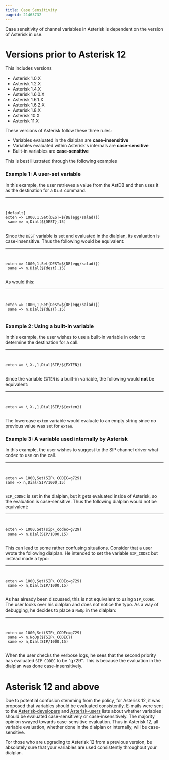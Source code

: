 ```yaml
---
title: Case Sensitivity
pageid: 21463732
---
```


Case sensitivity of channel variables in Asterisk is dependent on the version of Asterisk in use.


Versions prior to Asterisk 12
=============================


This includes versions


* Asterisk 1.0.X
* Asterisk 1.2.X
* Asterisk 1.4.X
* Asterisk 1.6.0.X
* Asterisk 1.6.1.X
* Asterisk 1.6.2.X
* Asterisk 1.8.X
* Asterisk 10.X
* Asterisk 11.X


These versions of Asterisk follow these three rules:


* Variables evaluated in the dialplan are **case-insensitive**
* Variables evaluated within Asterisk's internals are **case-sensitive**
* Built-in variables are **case-sensitive**


This is best illustrated through the following examples


### Example 1: A user-set variable


In this example, the user retrieves a value from the AstDB and then uses it as the destination for a `Dial` command.




---

  
  


```


[default]
exten => 1000,1,Set(DEST=${DB(egg/salad)})
 same => n,Dial(${DEST},15)


```


Since the `DEST` variable is set and evaluated in the dialplan, its evaluation is case-insensitive. Thus the following would be equivalent:




---

  
  


```


exten => 1000,1,Set(DEST=${DB(egg/salad)})
 same => n,Dial(${dest},15)


```


As would this:




---

  
  


```


exten => 1000,1,Set(DeSt=${DB(egg/salad)})
 same => n,Dial(${dEsT},15)


```


### Example 2: Using a built-in variable


In this example, the user wishes to use a built-in variable in order to determine the destination for a call.




---

  
  


```


exten => \_X.,1,Dial(SIP/${EXTEN})


```


Since the variable `EXTEN` is a built-in variable, the following would **not** be equivalent:




---

  
  


```


exten => \_X.,1,Dial(SIP/${exten})


```


The lowercase `exten` variable would evaluate to an empty string since no previous value was set for `exten`.


### Example 3: A variable used internally by Asterisk


In this example, the user wishes to suggest to the SIP channel driver what codec to use on the call.




---

  
  


```


exten => 1000,Set(SIP\_CODEC=g729)
same => n,Dial(SIP/1000,15)


```


`SIP_CODEC` is set in the dialplan, but it gets evaluated inside of Asterisk, so the evaluation is case-sensitive. Thus the following dialplan would not be equivalent:




---

  
  


```


exten => 1000,Set(sip\_codec=g729)
 same => n,Dial(SIP/1000,15)


```


This can lead to some rather confusing situations. Consider that a user wrote the following dialplan. He intended to set the variable `SIP_CODEC` but instead made a typo:




---

  
  


```


exten => 1000,Set(SIP\_CODEc=g729)
 same => n,Dial(SIP/1000,15)


```


As has already been discussed, this is not equivalent to using `SIP_CODEC`. The user looks over his dialplan and does not notice the typo. As a way of debugging, he decides to place a `NoOp` in the dialplan:




---

  
  


```


exten => 1000,Set(SIP\_CODEc=g729)
 same => n,NoOp(${SIP\_CODEC})
 same => n,Dial(SIP/1000,15)


```


When the user checks the verbose logs, he sees that the second priority has evaluated `SIP_CODEC` to be "g729". This is because the evaluation in the dialplan was done case-insensitively.


Asterisk 12 and above
=====================


Due to potential confusion stemming from the policy, for Asterisk 12, it was proposed that variables should be evaluated consistently. E-mails were sent to the [Asterisk-developers](http://lists.digium.com/pipermail/asterisk-dev/2012-October/057056.html) and [Asterisk-users](http://lists.digium.com/pipermail/asterisk-users/2012-October/275033.html) lists about whether variables should be evaluated case-sensitively or case-insensitively. The majority opinion swayed towards case-sensitive evaluation. Thus in Asterisk 12, all variable evaluation, whether done in the dialplan or internally, will be case-sensitive.


For those who are upgrading to Asterisk 12 from a previous version, be absolutely sure that your variables are used consistently throughout your dialplan.

